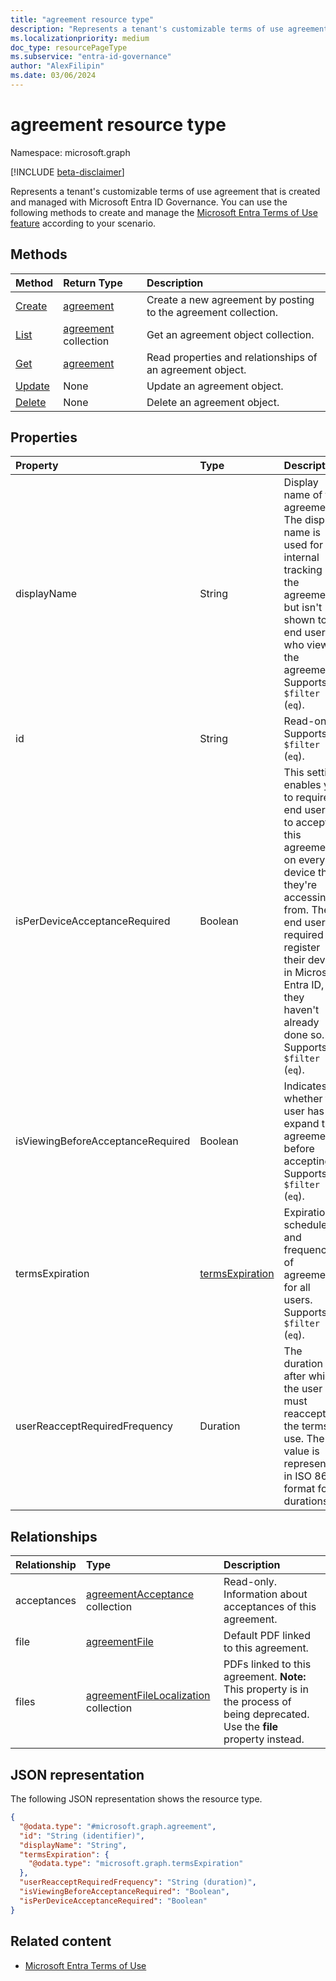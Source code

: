 ```yaml
---
title: "agreement resource type"
description: "Represents a tenant's customizable terms of use agreement that is created and managed with Microsoft Entra ID Governance."
ms.localizationpriority: medium
doc_type: resourcePageType
ms.subservice: "entra-id-governance"
author: "AlexFilipin"
ms.date: 03/06/2024
---
```


# agreement resource type

Namespace: microsoft.graph

[!INCLUDE [beta-disclaimer](../../includes/beta-disclaimer.md)]

Represents a tenant's customizable terms of use agreement that is created and managed with Microsoft Entra ID Governance. You can use the following methods to create and manage the [Microsoft Entra Terms of Use feature](#related-content) according to your scenario.

## Methods

| Method       | Return Type | Description |
|:-------------|:------------|:------------|
| [Create](../api/termsofusecontainer-post-agreements.md) | [agreement](agreement.md) | Create a new agreement by posting to the agreement collection. |
| [List](../api/termsofusecontainer-list-agreements.md) | [agreement](agreement.md) collection | Get an agreement object collection. |
| [Get](../api/agreement-get.md) | [agreement](agreement.md) | Read properties and relationships of an agreement object. |
| [Update](../api/agreement-update.md) | None | Update an agreement object. |
| [Delete](../api/agreement-delete.md) | None | Delete an agreement object. |

## Properties
| Property     | Type        | Description |
|:-------------|:------------|:------------|
|displayName|String|Display name of the agreement. The display name is used for internal tracking of the agreement but isn't shown to end users who view the agreement. Supports `$filter` (`eq`).|
|id|String| Read-only. Supports `$filter` (`eq`).|
|isPerDeviceAcceptanceRequired|Boolean|This setting enables you to require end users to accept this agreement on every device that they're accessing it from. The end user is required to register their device in Microsoft Entra ID, if they haven't already done so. Supports `$filter` (`eq`).|
|isViewingBeforeAcceptanceRequired|Boolean|Indicates whether the user has to expand the agreement before accepting. Supports `$filter` (`eq`).|
|termsExpiration|[termsExpiration](termsexpiration.md)| Expiration schedule and frequency of agreement for all users.  Supports `$filter` (`eq`).|
|userReacceptRequiredFrequency|Duration|The duration after which the user must reaccept the terms of use. The value is represented in ISO 8601 format for durations.|


## Relationships
| Relationship | Type        | Description |
|:-------------|:------------|:------------|
|acceptances|[agreementAcceptance](agreementacceptance.md) collection|Read-only. Information about acceptances of this agreement.|
|file|[agreementFile](agreementfile.md) | Default PDF linked to this agreement.|
|files|[agreementFileLocalization](agreementfilelocalization.md) collection| PDFs linked to this agreement. **Note:** This property is in the process of being deprecated. Use the  **file** property instead.|


## JSON representation

The following JSON representation shows the resource type.
<!-- {
  "blockType": "resource",
  "keyProperty": "id",
  "@odata.type": "microsoft.graph.agreement",
  "openType": false
}
-->
``` json
{
  "@odata.type": "#microsoft.graph.agreement",
  "id": "String (identifier)",
  "displayName": "String",
  "termsExpiration": {
    "@odata.type": "microsoft.graph.termsExpiration"
  },
  "userReacceptRequiredFrequency": "String (duration)",
  "isViewingBeforeAcceptanceRequired": "Boolean",
  "isPerDeviceAcceptanceRequired": "Boolean"
}
```

## Related content

+ [Microsoft Entra Terms of Use](/azure/active-directory/conditional-access/terms-of-use) 
